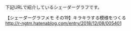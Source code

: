 下記URLで紹介しているシェーダーグラフです。<br>

【シェーダーグラフメモ その19】キラキラする模様をつくる 
<br>
http://r-ngtm.hatenablog.com/entry/2018/12/08/005401